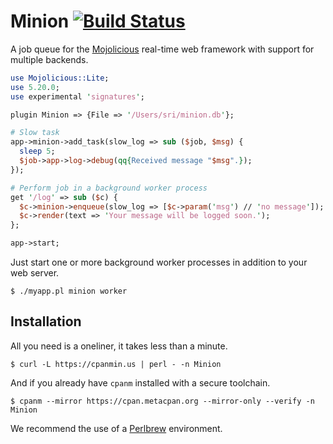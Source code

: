 
# Minion [![Build Status](https://travis-ci.org/kraih/minion.svg?branch=master)](https://travis-ci.org/kraih/minion)

  A job queue for the [Mojolicious](http://mojolicio.us) real-time web
  framework with support for multiple backends.

```perl
use Mojolicious::Lite;
use 5.20.0;
use experimental 'signatures';

plugin Minion => {File => '/Users/sri/minion.db'};

# Slow task
app->minion->add_task(slow_log => sub ($job, $msg) {
  sleep 5;
  $job->app->log->debug(qq{Received message "$msg".});
});

# Perform job in a background worker process
get '/log' => sub ($c) {
  $c->minion->enqueue(slow_log => [$c->param('msg') // 'no message']);
  $c->render(text => 'Your message will be logged soon.');
};

app->start;
```

  Just start one or more background worker processes in addition to your web
  server.

    $ ./myapp.pl minion worker

## Installation

  All you need is a oneliner, it takes less than a minute.

    $ curl -L https://cpanmin.us | perl - -n Minion

  And if you already have `cpanm` installed with a secure toolchain.

    $ cpanm --mirror https://cpan.metacpan.org --mirror-only --verify -n Minion

  We recommend the use of a [Perlbrew](http://perlbrew.pl) environment.
